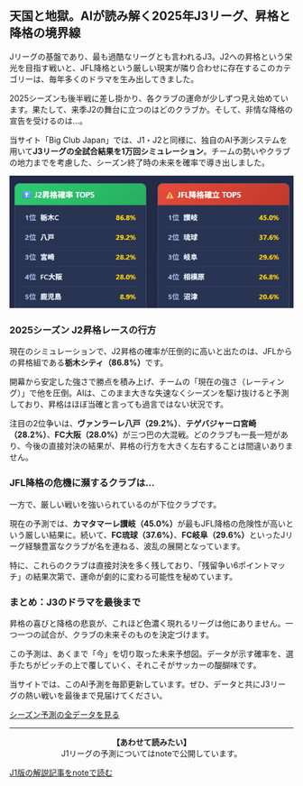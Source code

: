 <h2 id="j3-prediction-title">天国と地獄。AIが読み解く2025年J3リーグ、昇格と降格の境界線</h2>

<p>Jリーグの基盤であり、最も過酷なリーグとも言われるJ3。J2への昇格という栄光を目指す戦いと、JFL降格という厳しい現実が隣り合わせに存在するこのカテゴリーは、毎年多くのドラマを生み出してきました。</p>

<p>2025シーズンも後半戦に差し掛かり、各クラブの運命が少しずつ見え始めています。果たして、来季J2の舞台に立つのはどのクラブか。そして、非情な降格の宣告を受けるのは…。</p>

<p>当サイト「Big Club Japan」では、J1・J2と同様に、独自のAI予測システムを用いて<strong>J3リーグの全試合結果を1万回シミュレーション</strong>。チームの勢いやクラブの地力までを考慮した、シーズン終了時の未来を確率で導き出しました。</p>

<div class="chart-container">
  <!-- ↓↓↓最新のJ3予測画像に差し替えてください↓↓↓ -->
  <img src="posts/img/j3latest.webp" alt="2025年J3リーグ 昇格・降格確率" loading="lazy" decoding="async">
</div>

<h3>2025シーズン J2昇格レースの行方</h3>

<p>現在のシミュレーションで、J2昇格の確率が圧倒的に高いと出たのは、JFLからの昇格組である<strong>栃木シティ（86.8%）</strong>です。</p>

<p>開幕から安定した強さで勝点を積み上げ、チームの「現在の強さ（レーティング）」で他を圧倒。AIは、このまま大きな失速なくシーズンを駆け抜けると予測しており、昇格はほぼ当確と言っても過言ではない状況です。</p>

<p>注目の2位争いは、<strong>ヴァンラーレ八戸（29.2%）</strong>、<strong>テゲバジャーロ宮崎（28.2%）</strong>、<strong>FC大阪（28.0%）</strong>が三つ巴の大混戦。どのクラブも一長一短があり、今後の直接対決の結果が、昇格の行方を大きく左右することは間違いありません。</p>

<h3>JFL降格の危機に瀕するクラブは…</h3>

<p>一方で、厳しい戦いを強いられているのが下位クラブです。</p>

<p>現在の予測では、<strong>カマタマーレ讃岐（45.0%）</strong>が最もJFL降格の危険性が高いという厳しい結果に。続いて、<strong>FC琉球（37.6%）</strong>、<strong>FC岐阜（29.6%）</strong>といったJリーグ経験豊富なクラブが名を連ねる、波乱の展開となっています。</p>

<p>特に、これらのクラブは直接対決を多く残しており、「残留争い6ポイントマッチ」の結果次第で、運命が劇的に変わる可能性を秘めています。</p>

<h3>まとめ：J3のドラマを最後まで</h3>

<p>昇格の喜びと降格の悲哀が、これほど色濃く現れるリーグは他にありません。一つ一つの試合が、クラブの未来そのものを決定づけます。</p>

<p>この予測は、あくまで「今」を切り取った未来予想図。データが示す確率を、選手たちがピッチの上で覆していく、それこそがサッカーの醍醐味です。</p>

<p>当サイトでは、このAI予測を毎節更新しています。ぜひ、データと共にJ3リーグの熱い戦いを最後まで見届けてください。</p>

<div class="article-link-button-container">
  <a href="#prediction" class="article-link-button">シーズン予測の全データを見る</a>
</div>

<hr>

<div class="article-link-button-container">
  <p style="text-align: center; margin-bottom: 1em;"><strong>【あわせて読みたい】</strong><br>J1リーグの予測についてはnoteで公開しています。</p>
  <a href="https://note.com/jleague_bigclub/n/nc5bf4685cc69?sub_rt=share_pw" target="_blank" rel="noopener noreferrer" class="article-link-button secondary">J1版の解説記事をnoteで読む</a>
</div>